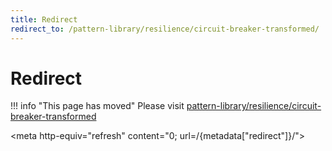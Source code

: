 ```yaml
---
title: Redirect
redirect_to: /pattern-library/resilience/circuit-breaker-transformed/
---
```


# Redirect

!!! info "This page has moved"
    Please visit [pattern-library/resilience/circuit-breaker-transformed](../../pattern-library/resilience/circuit-breaker-transformed.md)

<meta http-equiv="refresh" content="0; url=/{metadata["redirect"]}/">